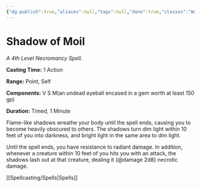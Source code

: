 ```yaml
---
{"dg-publish":true,"aliases":null,"tags":null,"done":true,"classes":"Warlock,","spellLevel":4,"school":"Necromancy","source":"XGE","permalink":"/spells/shadow-of-moil/","dgHomeLink":false,"dgPassFrontmatter":true}
---
```


# Shadow of Moil
*A 4th Level Necromancy Spell.*

**Casting Time:** 1 Action

**Range:** Point, Self

**Components:** V S M(an undead eyeball encased in a gem worth at least 150 gp)

**Duration:** Timed, 1 Minute

Flame-like shadows wreathe your body until the spell ends, causing you to become heavily obscured to others. The shadows turn dim light within 10 feet of you into darkness, and bright light in the same area to dim light.



Until the spell ends, you have resistance to radiant damage. In addition, whenever a creature within 10 feet of you hits you with an attack, the shadows lash out at that creature, dealing it {@damage 2d8} necrotic damage.

[[Spellcasting/Spells|Spells]]